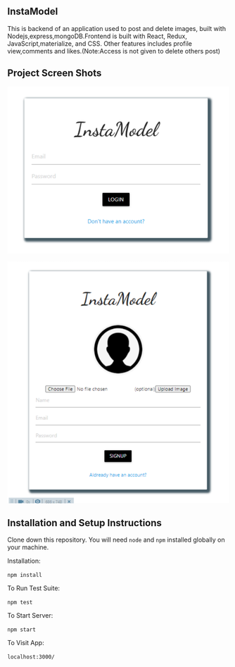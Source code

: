## InstaModel

This is backend of an application used to post and delete images, built with Nodejs,express,mongoDB.Frontend is built with React, Redux, JavaScript,materialize, and CSS.
Other features includes profile view,comments and likes.(Note:Access is not given to delete others post)

## Project Screen Shots  

![Screenshot](InstaModel_login.jpg)

![Screenshot](InstaModel_signup.jpg)


## Installation and Setup Instructions

Clone down this repository. You will need `node` and `npm` installed globally on your machine.  

Installation:

`npm install`  

To Run Test Suite:  

`npm test`  

To Start Server:

`npm start`  

To Visit App:

`localhost:3000/`
